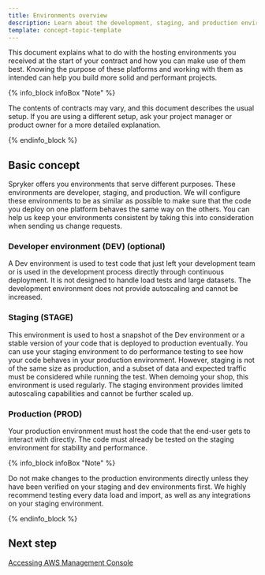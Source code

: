 ```yaml
---
title: Environments overview
description: Learn about the development, staging, and production environments of the Spryker Cloud Commerce OS
template: concept-topic-template
---
```


This document explains what to do with the hosting environments you received at the start of your contract and how you can make use of them best. Knowing the purpose of these platforms and working with them as intended can help you build more solid and performant projects.

{% info_block infoBox "Note" %}

The contents of contracts may vary, and this document describes the usual setup. If you are using a different setup, ask your project manager or product owner for a more detailed explanation.

{% endinfo_block %}

## Basic concept
Spryker offers you environments that serve different purposes. These environments are developer, staging, and production. We will configure these environments to be as similar as possible to make sure that the code you deploy on one platform behaves the same way on the others. You can help us keep your environments consistent by taking this into consideration when sending us change requests.

### Developer environment (DEV) (optional)
A Dev environment is used to test code that just left your development team or is used in the development process directly through continuous deployment. It is not designed to handle load tests and large datasets. The development environment does not provide autoscaling and cannot be increased.

### Staging (STAGE)
This environment is used to host a snapshot of the Dev environment or a stable version of your code that is deployed to production eventually. You can use your staging environment to do performance testing to see how your code behaves in your production environment. However, staging is not of the same size as production, and a subset of data and expected traffic must be considered while running the test. When demoing your shop, this environment is used regularly. The staging environment provides limited autoscaling capabilities and cannot be further scaled up.

### Production (PROD)

Your production environment must host the code that the end-user gets to interact with directly. The code must already be tested on the staging environment for stability and performance. 

{% info_block infoBox "Note" %}

Do not make changes to the production environments directly unless they have been verified on your staging and dev environments first. 
We highly recommend testing every data load and import, as well as any integrations on your staging environment.

{% endinfo_block %}

## Next step
[Accessing AWS Management Console](/docs/cloud/dev/spryker-cloud-commerce-os/access/accessing-aws-management-console.html)

